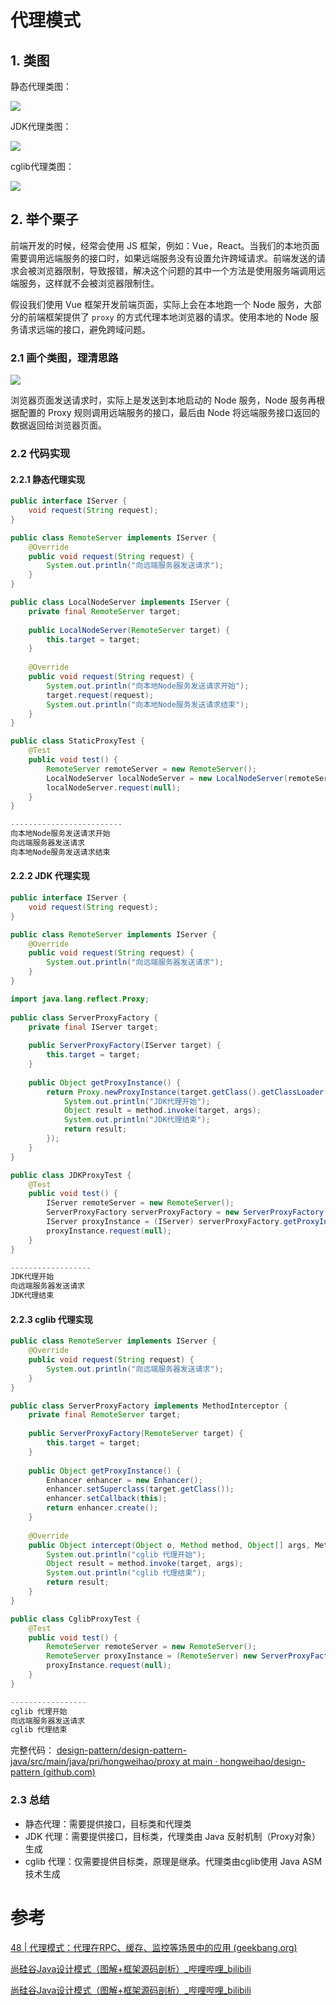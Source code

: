 # 代理模式
## 1. 类图
静态代理类图：

![](img/static_proxy.png)


JDK代理类图：

![](img/jdk_proxy.png)


cglib代理类图：

![](img/cglib_proxy.png)



## 2. 举个栗子
前端开发的时候，经常会使用 JS 框架，例如：Vue，React。当我们的本地页面需要调用远端服务的接口时，如果远端服务没有设置允许跨域请求。前端发送的请求会被浏览器限制，导致报错，解决这个问题的其中一个方法是使用服务端调用远端服务，这样就不会被浏览器限制住。

假设我们使用 Vue 框架开发前端页面，实际上会在本地跑一个 Node 服务，大部分的前端框架提供了 `proxy` 的方式代理本地浏览器的请求。使用本地的 Node 服务请求远端的接口，避免跨域问题。


### 2.1 画个类图，理清思路
![](img/frontend_node_proxy.png)

浏览器页面发送请求时，实际上是发送到本地启动的 Node 服务，Node 服务再根据配置的 Proxy 规则调用远端服务的接口，最后由 Node 将远端服务接口返回的数据返回给浏览器页面。


### 2.2 代码实现
#### 2.2.1 静态代理实现
```java
public interface IServer {  
    void request(String request);  
}
```

```java
public class RemoteServer implements IServer {  
    @Override  
    public void request(String request) {  
        System.out.println("向远端服务器发送请求");  
    }  
}
```

```java
public class LocalNodeServer implements IServer {  
    private final RemoteServer target;  
  
    public LocalNodeServer(RemoteServer target) {  
        this.target = target;  
    }  
  
    @Override  
    public void request(String request) {  
        System.out.println("向本地Node服务发送请求开始");  
        target.request(request);  
        System.out.println("向本地Node服务发送请求结束");  
    }  
}
```

```java
public class StaticProxyTest {  
    @Test  
    public void test() {  
        RemoteServer remoteServer = new RemoteServer();  
        LocalNodeServer localNodeServer = new LocalNodeServer(remoteServer);  
        localNodeServer.request(null);  
    }  
}

-------------------------
向本地Node服务发送请求开始
向远端服务器发送请求
向本地Node服务发送请求结束
```

#### 2.2.2 JDK 代理实现
```java
public interface IServer {  
    void request(String request);  
}
```

```java
public class RemoteServer implements IServer {  
    @Override  
    public void request(String request) {  
        System.out.println("向远端服务器发送请求");  
    }  
}
```

```java
import java.lang.reflect.Proxy;  
  
public class ServerProxyFactory {  
    private final IServer target;  
  
    public ServerProxyFactory(IServer target) {  
        this.target = target;  
    }  
  
    public Object getProxyInstance() {  
        return Proxy.newProxyInstance(target.getClass().getClassLoader(), target.getClass().getInterfaces(), (proxy, method, args) -> {  
            System.out.println("JDK代理开始");  
            Object result = method.invoke(target, args);  
            System.out.println("JDK代理结束");  
            return result;  
        });  
    }  
}
```

```java
public class JDKProxyTest {  
    @Test  
    public void test() {  
        IServer remoteServer = new RemoteServer();  
        ServerProxyFactory serverProxyFactory = new ServerProxyFactory(remoteServer);  
        IServer proxyInstance = (IServer) serverProxyFactory.getProxyInstance();  
        proxyInstance.request(null);  
    }  
}

------------------
JDK代理开始
向远端服务器发送请求
JDK代理结束
```
#### 2.2.3 cglib 代理实现
```java
public class RemoteServer implements IServer {  
    @Override  
    public void request(String request) {  
        System.out.println("向远端服务器发送请求");  
    }  
}
```

```java
public class ServerProxyFactory implements MethodInterceptor {  
    private final RemoteServer target;  
  
    public ServerProxyFactory(RemoteServer target) {  
        this.target = target;  
    }  
  
    public Object getProxyInstance() {  
        Enhancer enhancer = new Enhancer();  
        enhancer.setSuperclass(target.getClass());  
        enhancer.setCallback(this);  
        return enhancer.create();  
    }  
  
    @Override  
    public Object intercept(Object o, Method method, Object[] args, MethodProxy methodProxy) throws Throwable {  
        System.out.println("cglib 代理开始");  
        Object result = method.invoke(target, args);  
        System.out.println("cglib 代理结束");  
        return result;  
    }  
}
```

```java
public class CglibProxyTest {  
    @Test  
    public void test() {  
        RemoteServer remoteServer = new RemoteServer();  
        RemoteServer proxyInstance = (RemoteServer) new ServerProxyFactory(remoteServer).getProxyInstance();  
        proxyInstance.request(null);  
    }  
}

-----------------
cglib 代理开始
向远端服务器发送请求
cglib 代理结束
```

完整代码： [design-pattern/design-pattern-java/src/main/java/pri/hongweihao/proxy at main · hongweihao/design-pattern (github.com)](https://github.com/hongweihao/design-pattern/tree/main/design-pattern-java/src/main/java/pri/hongweihao/proxy)

### 2.3 总结
- 静态代理：需要提供接口，目标类和代理类
- JDK 代理：需要提供接口，目标类，代理类由 Java 反射机制（Proxy对象）生成
- cglib 代理：仅需要提供目标类，原理是继承。代理类由cglib使用 Java ASM 技术生成


# 参考
[48 | 代理模式：代理在RPC、缓存、监控等场景中的应用 (geekbang.org)](https://time.geekbang.org/column/article/201823)

[尚硅谷Java设计模式（图解+框架源码剖析）_哔哩哔哩_bilibili](https://www.bilibili.com/video/BV1G4411c7N4?p=93)

[尚硅谷Java设计模式（图解+框架源码剖析）_哔哩哔哩_bilibili](https://www.bilibili.com/video/BV1G4411c7N4?p=94)